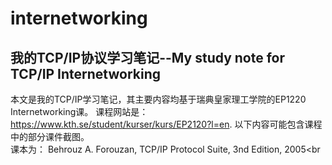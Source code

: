 # internetworking
我的TCP/IP协议学习笔记--My study note for TCP/IP Internetworking
---
本文是我的TCP/IP学习笔记，其主要内容均基于瑞典皇家理工学院的EP1220 Internetworking课。 课程网站是：https://www.kth.se/student/kurser/kurs/EP2120?l=en. 以下内容可能包含课程中的部分课件截图。<br>
课本为： Behrouz A. Forouzan, TCP/IP Protocol Suite, 3nd Edition, 2005<br
